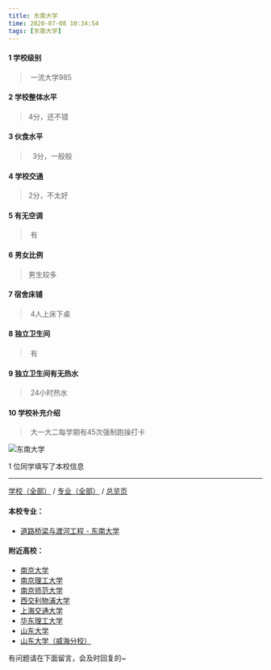 ```yaml
---
title: 东南大学
time: 2020-07-08 10:34:54
tags: [东南大学]
---
```

#### 1 学校级别
> 一流大学985

#### 2 学校整体水平
> 4分，还不错


#### 3 伙食水平
>  3分，一般般


#### 4 学校交通
>2分，不太好


#### 5 有无空调
> 有
  

#### 6 男女比例
> 男生较多


#### 7 宿舍床铺
> 4人上床下桌


#### 8 独立卫生间
> 有


#### 9 独立卫生间有无热水
> 24小时热水


#### 10 学校补充介绍
> 大一大二每学期有45次强制跑操打卡

![东南大学](https://upload-images.jianshu.io/upload_images/6510336-5880ad857532a459.jpeg?imageMogr2/auto-orient/strip%7CimageView2/2/w/1240)


1 位同学填写了本校信息
***
[学校（全部）](http://www.jianshu.com/p/3efa6bcca419) / [专业（全部）](http://www.jianshu.com/p/2d4c6d3552c2) / [总览页](http://www.jianshu.com/p/445daeb4fa00)

#### 本校专业：
- [道路桥梁与渡河工程 - 东南大学](https://www.jianshu.com/p/b17de5942de9)

#### 附近高校：
- [南京大学](http://www.jianshu.com/p/aae6858811c9)
- [南京理工大学](https://www.jianshu.com/p/78f8c5c12c94)
- [南京师范大学](http://www.jianshu.com/p/cc0a5c5c4b7e)
- [西交利物浦大学](http://www.jianshu.com/p/bba556df68b5)
&nbsp; 
- [上海交通大学](http://www.jianshu.com/p/d68d2868c30c)
- [华东理工大学](http://www.jianshu.com/p/1f9c40544f83)
&nbsp; 
- [山东大学](http://www.jianshu.com/p/6daf597632a6) 
- [山东大学（威海分校）](https://www.jianshu.com/p/82e26b5bbaa0)


有问题请在下面留言，会及时回复的~
